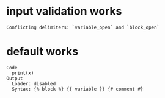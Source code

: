 # input validation works

    Conflicting delimiters: `variable_open` and `block_open`

# default works

    Code
      print(x)
    Output
      Loader: disabled
      Syntax: {% block %} {{ variable }} {# comment #}

